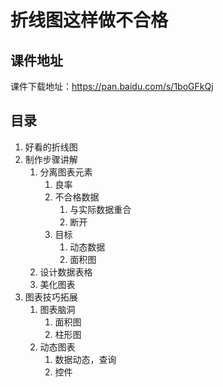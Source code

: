 # 折线图这样做不合格



## 课件地址

课件下载地址：https://pan.baidu.com/s/1boGFkQj

## 目录

1. 好看的折线图
2. 制作步骤讲解
   1. 分离图表元素
      1. 良率
      2. 不合格数据
         1. 与实际数据重合
         2. 断开
      3. 目标
         1. 动态数据
         2. 面积图
   2. 设计数据表格
   3. 美化图表
3. 图表技巧拓展
   1. 图表脑洞
      1. 面积图
      2. 柱形图
   2. 动态图表
      1. 数据动态，查询
      2. 控件